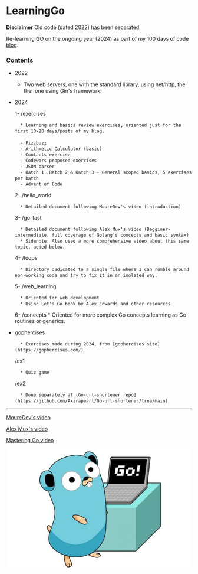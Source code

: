 # LearningGo

__Disclaimer__
Old code (dated 2022) has been separated.

Re-learning GO on the ongoing year (2024) as part of my 100 days of code [blog](https://akirapearl.github.io/jekyll_blog/).

### Contents

- 2022
	* Two web servers, one with the standard library, using net/http, the ther one using Gin's framework.

- 2024

	1- /exercises

		* Learning and basics review exercises, oriented just for the first 10-20 days/posts of my blog.

		- Fizzbuzz
		- Arithmetic Calculator (basic)
		- Contacts exercise 
		- Codewars proposed exercises
		- JSON parser 
		- Batch 1, Batch 2 & Batch 3 - General scoped basics, 5 exercises per batch
		- Advent of Code

	2- /hello_world

		* Detailed document following MoureDev's video (introduction)

	3- /go_fast

		* Detailed document following Alex Mux's video (Begginer-intermediate, full coverage of Golang's concepts and basic syntax)
		* Sidenote: Also used a more comprehensive video about this same topic, added below.

	4- /loops

		* Directory dedicated to a single file where I can rumble around non-working code and try to fix it in an isolated way.

	5- /web_learning

		* Oriented for web development
		* Using Let's Go book by Alex Edwards and other resources
		
	6- /concepts
		* Oriented for more complex Go concepts learning as Go routines or generics.
- gophercises

		* Exercises made during 2024, from [gophercises site](https://gophercises.com/)
	/ex1

		* Quiz game
	
	/ex2
	
		* Done separately at [Go-url-shortener repo](https://github.com/Akirapearl/Go-url-shortener/tree/main)

		
---
[MoureDev's video](https://youtu.be/AGiayASyp2Q?si=Yg_tUZano1KIp5ab)

[Alex Mux's video](https://www.youtube.com/watch?v=8uiZC0l4Ajw)

[Mastering Go video](https://youtu.be/N2GWXuj_IWg?si=mo29_4GzFgUfi-IF)

![Golang logo](https://github.com/Akirapearl/LearningGo/blob/main/Golang.png)
